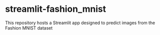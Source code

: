# streamlit-fashion_mnist
This repository hosts a Streamlit app designed to predict images from the Fashion MNIST dataset
